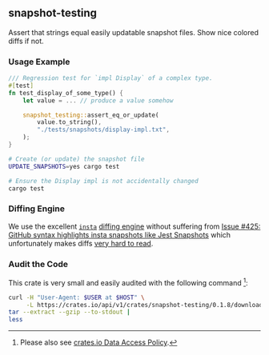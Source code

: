 ## snapshot-testing

Assert that strings equal easily updatable snapshot files. Show nice colored diffs if not.

### Usage Example

```rs
/// Regression test for `impl Display` of a complex type.
#[test]
fn test_display_of_some_type() {
    let value = ... // produce a value somehow

    snapshot_testing::assert_eq_or_update(
        value.to_string(),
        "./tests/snapshots/display-impl.txt",
    );
}
```
```sh
# Create (or update) the snapshot file
UPDATE_SNAPSHOTS=yes cargo test

# Ensure the Display impl is not accidentally changed
cargo test
```

### Diffing Engine

We use the excellent [`insta`](https://github.com/mitsuhiko/insta) [diffing engine](https://github.com/mitsuhiko/similar) without suffering from [Issue \#425: GitHub syntax highlights insta snapshots like Jest Snapshots](https://github.com/mitsuhiko/insta/issues/425) which unfortunately makes diffs [very hard to read](https://github.com/cargo-public-api/cargo-public-api/pull/818).

### Audit the Code

This crate is very small and easily audited with the following command [^1]:

```sh
curl -H "User-Agent: $USER at $HOST" \
     -L https://crates.io/api/v1/crates/snapshot-testing/0.1.8/download |
tar --extract --gzip --to-stdout |
less
```

[^1]: Please also see [crates.io Data Access Policy](https://crates.io/data-access).
